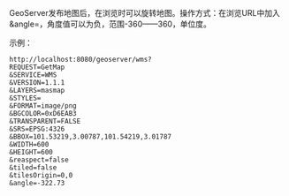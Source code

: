 GeoServer发布地图后，在浏览时可以旋转地图。操作方式：在浏览URL中加入&angle=，角度值可以为负，范围-360——360，单位度。

 示例：

```
http://localhost:8080/geoserver/wms?
REQUEST=GetMap
&SERVICE=WMS 
&VERSION=1.1.1
&LAYERS=masmap 
&STYLES= 
&FORMAT=image/png
&BGCOLOR=0xD6EAB3 
&TRANSPARENT=FALSE 
&SRS=EPSG:4326 
&BBOX=101.53219,3.00787,101.54219,3.01787 
&WIDTH=600 
&HEIGHT=600 
&reaspect=false 
&tiled=false 
&tilesOrigin=0,0 
&angle=-322.73
```